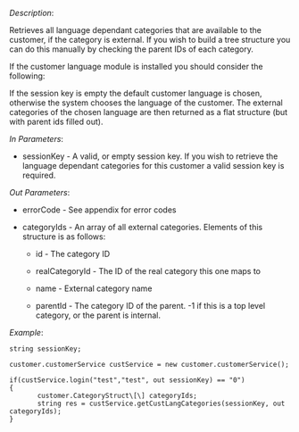 <properties date="2016-06-24"
SortOrder="119"
/>

*Description*:

Retrieves all language dependant categories that are available to the customer, if the category is external. If you wish to build a tree structure you can do this manually by checking the parent IDs of each category.

 

If the customer language module is installed you should consider the following:

If the session key is empty the default customer language is chosen, otherwise the system chooses the language of the customer. The external categories of the chosen language are then returned as a flat structure (but with parent ids filled out).

 

*In Parameters*:

* sessionKey            - A valid, or empty session key. If you wish to retrieve the language dependant categories for this customer a valid session key is required.

 

*Out Parameters*:

* errorCode  - See appendix for error codes

* categoryIds           - An array of all external categories. Elements of this structure is as follows:

  * id                        - The category ID

  * realCategoryId   - The ID of the real category this one maps to

  * name                   - External category name

  * parentId             - The category ID of the parent. -1 if this is a top level category, or the parent is internal.

 

*Example*:
```
string sessionKey;

customer.customerService custService = new customer.customerService();

if(custService.login("test","test", out sessionKey) == "0")
{
       customer.CategoryStruct\[\] categoryIds;
       string res = custService.getCustLangCategories(sessionKey, out categoryIds);
}
```